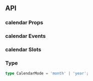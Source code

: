 ## API

### calendar Props

<field-table :data="calendarProps"/>

### calendar Events

<field-table :data="calendarEvents" type="emits" />

### calendar Slots

<field-table :data="calendarSlots" type="slots"/>

### Type

```typescript
type CalendarMode = 'month' | 'year';
```

<script setup>
import { ref } from 'vue';

const calendarProps = ref([
  {
    name: 'model-value (v-model)',
    desc: '绑定值',
    type: 'date',
    value: '-',
  },
  {
    name: 'default-value',
    desc: '默认值（非受控状态）',
    type: 'date',
    value: '-',
  },
  {
    name: 'mode',
    desc: '模式',
    type: 'CalendarMode',
    value: '-',
  },
  {
    name: 'default-mode',
    desc: '默认模式',
    type: 'CalendarMode',
    value: "'month'",
  },
  {
    name: 'modes',
    desc: '显示的模式',
    type: 'CalendarMode[]',
    value: "['month', 'year']",
  },
]);

const calendarEvents = ref([
  {
    name: 'change',
    desc: '选择的日期改变时触发',
    type: 'date: Date',
    value: '-',
  },
  {
    name: 'panel-change',
    desc: '日期面板改变时触发',
    type: 'date: Date',
    value: '-',
  },
]);

const calendarSlots = ref([
  {
    name: 'header',
    desc: '自定义头部内容',
    type: 'year: number, month: number',
    value: '-',
  },
  {
    name: 'default',
    desc: '自定义单元格内容',
    type: 'year: number, month: number, date: number',
    value: '-',
  },
]);
</script>
